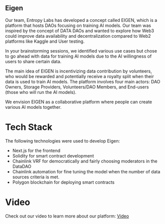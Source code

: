 ## Eigen

Our team, Entropy Labs has developed a concept called EIGEN, which is a platform that hosts DAOs focusing on training AI models. Our team was inspired by the concept of DATA DAOs and wanted to explore how Web3 could improve data availability and decentralization compared to Web2 platforms like Kaggle and User testing.

In your brainstorming sessions, we identified various use cases but chose to go ahead with data for training AI models due to the AI willingness of users to share certain data.

The main idea of EIGEN is incentivizing data contribution by volunteers, who would be rewarded and potentially receive a royalty split when their data is used to train AI models. The platform involves four main actors: DAO Owners, Storage Providers, Volunteers/DAO Members, and End-users (those who will run the AI models).

We envision EIGEN as a collaborative platform where people can create various AI models together.

# Tech Stack

The following technologies were used to develop Eigen:

- Next.js for the frontend
- Solidity for smart contract development
- Chainlink VRF for democratically and fairly choosing moderators in the DataDAO
- Chainlink automation for fine tuning the model when the number of data sources criteria is met.
- Polygon blockchain for deploying smart contracts

# Video

Check out our video to learn more about our platform: [Video](https://www.youtube.com/watch?v=rRiCJEl7VPU)
